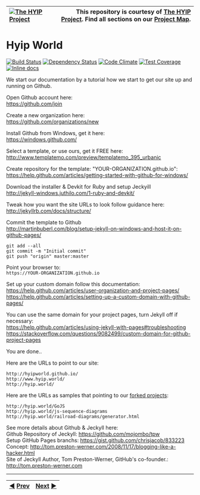 |[![The HYIP Project](https://avatars1.githubusercontent.com/u/8466209?v=10&s=30)](https://github.com/hyip) |This repository is courtesy of [The HYIP Project](https://github.com/hyip). Find all sections on our [Project Map](https://github.com/hyip/info/wiki/maps).|
|:----|----:|

# Hyip World

[![Build Status](https://travis-ci.org/guard/guard.svg)](https://travis-ci.org/guard/guard) [![Dependency Status](https://gemnasium.com/guard/guard.png)](https://gemnasium.com/guard/guard) [![Code Climate](https://codeclimate.com/github/guard/guard/badges/gpa.svg)](https://codeclimate.com/github/guard/guard) [![Test Coverage](https://codeclimate.com/github/guard/guard/badges/coverage.svg)](https://codeclimate.com/github/guard/guard) [![Inline docs](http://inch-ci.org/github/guard/guard.svg)](http://inch-ci.org/github/guard/guard)

We start our documentation by a tutorial how we start to get our site up and running on Github.

Open Github account here:    
https://github.com/join

Create a new organization here:     
https://github.com/organizations/new

Install Github from Windows, get it here:    
https://windows.github.com/

Select a template, or use ours, get it FREE here:    
http://www.templatemo.com/preview/templatemo_395_urbanic

Create repository for the template: "YOUR-ORGANIZATION.github.io":     
https://help.github.com/articles/getting-started-with-github-for-windows/

Download the installer & Devkit for Ruby and setup Jeckyill    
http://jekyll-windows.juthilo.com/1-ruby-and-devkit/    

Tweak how you want the site URLs to look follow guidance here:    
http://jekyllrb.com/docs/structure/

Commit the template to Github    
http://martinbuberl.com/blog/setup-jekyll-on-windows-and-host-it-on-github-pages/    

    git add --all    
    git commit -m "Initial commit"    
    git push "origin" master:master

Point your browser to:    
`https://YOUR-ORGANIZATION.github.io`

Set up your custom domain follow this documentation:  
https://help.github.com/articles/user-organization-and-project-pages/  
https://help.github.com/articles/setting-up-a-custom-domain-with-github-pages/

You can use the same domain for your project pages, turn Jekyll off if necessary:   
https://help.github.com/articles/using-jekyll-with-pages#troubleshooting  
https://stackoverflow.com/questions/9082499/custom-domain-for-github-project-pages

You are done..    


Here are the URLs to point to our site:    

    http://hyipworld.github.io/   
    http://www.hyip.world/    
    http://hyip.world/

Here are the URLs as samples that pointing to our [forked projects](https://github.com/search?utf8=%E2%9C%93&q=%40hyip+fork%3Aonly+user%3Ahyipworld+fork%3Aonly&type=Repositories&ref=advsearch&s=updated): 

    http://hyip.world/GoJS
    http://hyip.world/js-sequence-diagrams
    http://hyip.world/railroad-diagrams/generator.html


See more details about Github & Jeckyll here:  
Github Repository of Jeckyll: https://github.com/mojombo/tpw  
Setup GitHub Pages branchs: https://gist.github.com/chrisjacob/833223  
Concept: http://tom.preston-werner.com/2008/11/17/blogging-like-a-hacker.html    
Site of Jeckyll Author, Tom Preston-Werner, GitHub's co-founder.: http://tom.preston-werner.com
***
|[:arrow_backward:]((https://github.com/hyip/info)) [Prev](https://github.com/hyip/info)|[Next](https://github.com/hyipworld/hyipworld.github.io/wiki/Home) [:arrow_forward:](https://github.com/hyipworld/hyipworld.github.io/wiki/Home)|
|:----|----:|
